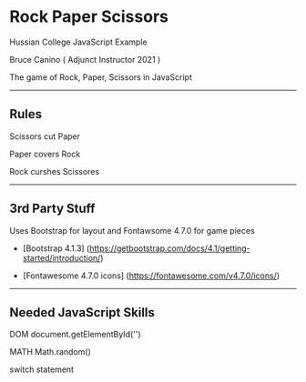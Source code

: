 # Rock Paper Scissors

Hussian College JavaScript Example

Bruce Canino ( Adjunct Instructor 2021 )

The game of Rock, Paper, Scissors in JavaScript

---

## Rules

Scissors cut Paper

Paper covers Rock

Rock curshes Scissores

----

## 3rd Party Stuff

Uses Bootstrap for layout and Fontawsome 4.7.0 for game pieces

* [Bootstrap 4.1.3] (https://getbootstrap.com/docs/4.1/getting-started/introduction/)

* [Fontawesome 4.7.0 icons] (https://fontawesome.com/v4.7.0/icons/)

----

## Needed JavaScript Skills

DOM document.getElementById('')

MATH Math.random()

switch statement